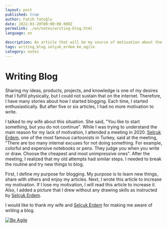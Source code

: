 ```yaml
---
layout: post
published: true
author: Fatih Tatoğlu
date: 2022-03-20T00:00:00.000Z
permalink: ./en/notes/writing-blog.html
language: en

description: An article that will be my source of motivation about the difficulties I faced while writing a blog.
tags: writing_blog selçuk_erdem be_agile
category: notes
---
```


# Writing Blog

Sharing my ideas, products, projects, and knowledge is one of my desires that I fulfill physically, but I could not sustain that on the internet. Therefore, I have many stories about how I started blogging. Each time, I started enthusiastically. But after five or six articles, I had no more motivation to write.

I talked to my wife about this situation. She said, "You like to start something, but you do not continue". While I was trying to understand the main reason for my lack of motivation, I attended a meeting in 2020. [Selçuk Erdem](https://twitter.com/selcukerdem "Selçuk Erdem (@selcukerdem) / Twitter"), one of the most famous cartoonists in Turkey, said at the meeting, "There are too many internal excuses for not doing something. For example, colorful and expensive notebooks or pens. They judge you when you write or draw. Choose the cheapest and most unimpressive ones". After the meeting, I realized that my old attempts had similar steps. I needed to break the routine and try new things to blog.

First, I define my purpose for blogging. My purpose is to learn new things, share with others and enjoy my articles. Next, I wrote this article to increase my motivation. If I lose my motivation, I will read this article to increase it. Also, I added a picture that I drew without any drawing skills as instructed by [Selçuk Erdem](https://twitter.com/selcukerdem "Selçuk Erdem (@selcukerdem) / Twitter").

I would like to thank my wife and [Selçuk Erdem](https://twitter.com/selcukerdem "Selçuk Erdem (@selcukerdem) / Twitter") for making me aware of writing a blog.

[![Be Agile](../image/be-agile-cartoon.jpg "Be Agile")](https://www.instagram.com/p/CH2zB56hMWV)
